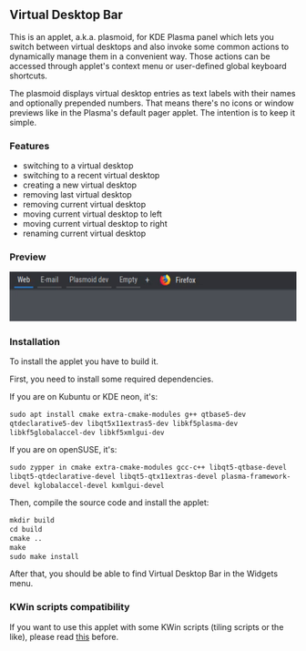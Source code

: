 ## Virtual Desktop Bar
This is an applet, a.k.a. plasmoid, for KDE Plasma panel which lets you switch between virtual desktops and also invoke some common actions to dynamically manage them in a convenient way. Those actions can be accessed through applet's context menu or user-defined global keyboard shortcuts.

The plasmoid displays virtual desktop entries as text labels with their names and optionally prepended numbers. That means there's no icons or window previews like in the Plasma's default pager applet. The intention is to keep it simple.

### Features
* switching to a virtual desktop
* switching to a recent virtual desktop
* creating a new virtual desktop
* removing last virtual desktop
* removing current virtual desktop
* moving current virtual desktop to left
* moving current virtual desktop to right
* renaming current virtual desktop

### Preview
![](preview.gif)

### Installation
To install the applet you have to build it.

First, you need to install some required dependencies.

If you are on Kubuntu or KDE neon, it's:
```
sudo apt install cmake extra-cmake-modules g++ qtbase5-dev qtdeclarative5-dev libqt5x11extras5-dev libkf5plasma-dev libkf5globalaccel-dev libkf5xmlgui-dev
```

If you are on openSUSE, it's:
```
sudo zypper in cmake extra-cmake-modules gcc-c++ libqt5-qtbase-devel libqt5-qtdeclarative-devel libqt5-qtx11extras-devel plasma-framework-devel kglobalaccel-devel kxmlgui-devel
```

Then, compile the source code and install the applet:

```
mkdir build
cd build
cmake ..
make
sudo make install
```

After that, you should be able to find Virtual Desktop Bar in the Widgets menu.

### KWin scripts compatibility
If you want to use this applet with some KWin scripts (tiling scripts or the like), please read [this](KWIN.md) before.
